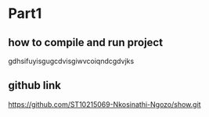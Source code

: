 # Part1

## how to compile and run project
gdhsifuyisgugcdvisgiwvcoiqndcgdvjks


## github link
https://github.com/ST10215069-Nkosinathi-Ngozo/show.git